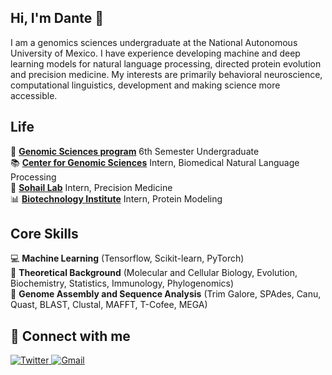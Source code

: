 ## Hi, I'm Dante :wave:

I am a genomics sciences undergraduate at the National Autonomous University of Mexico. I have experience developing machine and deep learning models for natural language processing, directed protein evolution and precision medicine. My interests are primarily behavioral neuroscience, computational linguistics, development and making science more accessible.

Life
----

:school_satchel: [**Genomic Sciences program**][lcg] 6th Semester Undergraduate     
:books: [**Center for Genomic Sciences**][ccg] Intern, Biomedical Natural Language Processing      
:microscope: [**Sohail Lab**][sl] Intern,  Precision Medicine   
:bar_chart: [**Biotechnology Institute**][ibt] Intern, Protein Modeling    

[lcg]:  https://www.lcg.unam.mx
[ccg]: https://www.ccg.unam.mx/en/computational-genomics/
[sl]: https://www.sohaillab.com
[ibt]: https://www.ibt.unam.mx/agrupacion/direccion-22/departamento-de-ingenieria-celular-y-biocatalisis-48/grupo-del-dr-lorenzo-segovia-12

Core Skills
------

:computer:         **Machine Learning** (Tensorflow, Scikit-learn, PyTorch)  
:notebook:     **Theoretical Background** (Molecular and Cellular Biology, Evolution, Biochemistry, Statistics, Immunology, Phylogenomics)  
:crystal_ball:             **Genome Assembly and Sequence Analysis** (Trim Galore, SPAdes, Canu, Quast, BLAST, Clustal, MAFFT, T-Cofee, MEGA)  


🔗 Connect with me
------
<p align="left">
 <a href="https://twitter.com/DanteToSe" target="_blank">
    <img src="https://img.shields.io/badge/Twitter-%231877F2.svg?&style=flat-square&logo=twitter&logoColor=white&color=071A2C" alt="Twitter">
<a href="mailto:danteadotose@gmail.com" mailto="danteadotose@gmail.com" target="_blank">
<img src="https://img.shields.io/badge/Gmail-%231877F2.svg?&style=flat-square&logo=gmail&logoColor=white&color=071A2C" alt="Gmail">
